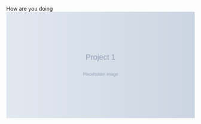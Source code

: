 How are you doing
![Project 1 placeholder](./assets/placeholder-project-1.svg "Project 1 placeholder")